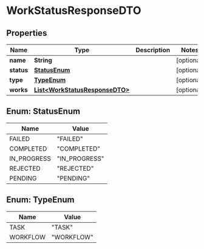 

# WorkStatusResponseDTO


## Properties

| Name | Type | Description | Notes |
|------------ | ------------- | ------------- | -------------|
|**name** | **String** |  |  [optional] |
|**status** | [**StatusEnum**](#StatusEnum) |  |  [optional] |
|**type** | [**TypeEnum**](#TypeEnum) |  |  [optional] |
|**works** | [**List&lt;WorkStatusResponseDTO&gt;**](WorkStatusResponseDTO.md) |  |  [optional] |



## Enum: StatusEnum

| Name | Value |
|---- | -----|
| FAILED | &quot;FAILED&quot; |
| COMPLETED | &quot;COMPLETED&quot; |
| IN_PROGRESS | &quot;IN_PROGRESS&quot; |
| REJECTED | &quot;REJECTED&quot; |
| PENDING | &quot;PENDING&quot; |



## Enum: TypeEnum

| Name | Value |
|---- | -----|
| TASK | &quot;TASK&quot; |
| WORKFLOW | &quot;WORKFLOW&quot; |



